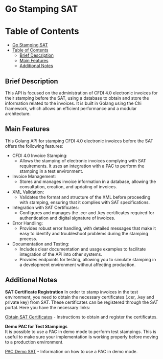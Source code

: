# Go Stamping SAT

# Table of Contents
- [Go Stamping SAT](#go-stamping-sat)
- [Table of Contents](#table-of-contents)
  - [Brief Description](#brief-description)
  - [Main Features](#main-features)
  - [Additional Notes](#additional-notes)
   
## Brief Description
This API is focused on the administration of CFDI 4.0 electronic invoices for their stamping before the SAT, using a database to obtain and store the information related to the invoices. It is built in Golang using the Chi framework, which allows an efficient performance and a modular architecture.

## Main Features
This Golang API for stamping CFDI 4.0 electronic invoices before the SAT offers the following features:

* CFDI 4.0 Invoice Stamping:
  * Allows the stamping of electronic invoices complying with SAT requirements. It uses an integration with a PAC to perform the stamping in a test environment.
* Invoice Management:
  * Stores and manages invoice information in a database, allowing the consultation, creation, and updating of invoices.
* XML Validation:
  * Validates the format and structure of the XML before proceeding with stamping, ensuring that it complies with SAT specifications.
* Integration with SAT Certificates:
  * Configures and manages the .cer and .key certificates required for authentication and digital signature of invoices.
* Error Handling:
  * Provides robust error handling, with detailed messages that make it easy to identify and troubleshoot problems during the stamping process.
* Documentation and Testing:
  * Includes clear documentation and usage examples to facilitate integration of the API into other systems.
  * Provides endpoints for testing, allowing you to simulate stamping in a development environment without affecting production.

## Additional Notes

**SAT Certificate Registration**
In order to stamp invoices in the test environment, you need to obtain the necessary certificates (.cer, .key and private key) from SAT. These certificates can be registered through the SAT portal. Here you have the necessary links:

[Obtain SAT Certificates](http://omawww.sat.gob.mx/tramitesyservicios/Paginas/certificado_sello_digital.htm) - Instructions to obtain and register the certificates.

**Demo PAC for Test Stampings** \
It is possible to use a PAC in demo mode to perform test stampings. This is useful to make sure your implementation is working properly before moving to a production environment.

[PAC Demo SAT](https://demo-facturacion.finkok.com/) - Information on how to use a PAC in demo mode.
